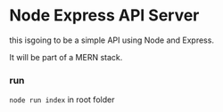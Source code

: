 # Node Express API Server

this isgoing to be a simple API using Node and Express.

It will be part of a MERN stack.

### run 
`node run index` in root folder